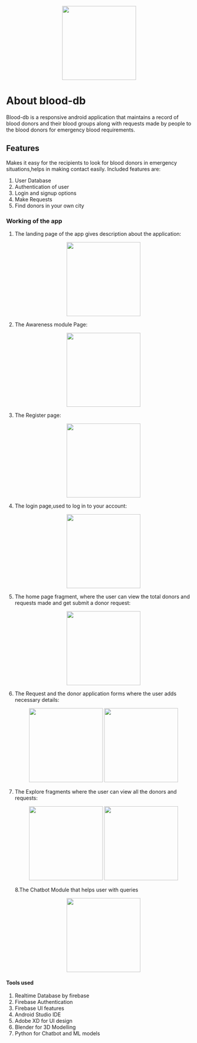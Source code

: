 <p align="center">
    <image src="images/logo.png" width="200">
        </p>

# About blood-db
Blood-db is a responsive android application that maintains a record of blood donors and their blood groups along with requests made by people to the blood 
donors for emergency blood requirements.

## Features
Makes it easy for the recipients to look for blood donors in emergency situations,helps in making contact easily.
Included features are:
1. User Database
2. Authentication of user
3. Login and signup options
4. Make Requests
5. Find donors in your own city

### Working of the app
1. The landing page of the app gives description about the application:
    <p align="center">
    <image src="images/11.png" width="200">
        </p>
2. The Awareness module Page:
     <p align="center">
    <image src="images/12.png" width="200">
        </p>
    
3. The Register page:
    <p align="center">
    <image src="images/2.png" width="200">
        </p>
4. The login page,used to log in to your account:
        <p align="center">
    <image src="images/3.png" width="200">
        </p>
5. The home page fragment, where the user can view the total donors and requests made and get submit a donor request:
      <p align="center">
    <image src="images/13.png" width="200">
        </p> 
6. The Request and the donor application forms where the user adds necessary details:
          <p align="center">
    <image src="images/15.png" width="200">
        <image src="images/6.png" width="200">
        </p>
7. The Explore fragments where the user can view all the donors and requests:
         <p align="center">
    <image src="images/7%20(1).png" width="200">
        <image src="images/8.png" width="200">
        </p>
8.The Chatbot Module that helps user with queries
        <p align="center">
    <image src="images/14.png" width="200">
        </p> 
        
#### Tools used
1. Realtime Database by firebase
2. Firebase Authentication
3. Firebase UI features
4. Android Studio IDE
5. Adobe XD for UI design
6. Blender for 3D Modelling
7. Python for Chatbot and ML models


